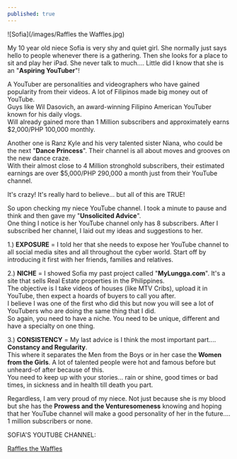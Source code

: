 ```yaml
---
published: true
---
```

![Sofia](/images/Raffles the Waffles.jpg)

My 10 year old niece Sofia is very shy and quiet girl. She normally just says hello to people whenever there is a gathering. Then she looks for a place to sit and play her iPad. She never talk to much....  Little did I know that she is an "**Aspiring YouTuber**"!

A YouTuber are personalities and videographers who have gained popularity from their videos. A lot of Filipinos made big money out of YouTube.   
Guys like Wil Dasovich, an award-winning Filipino American YouTuber known for his daily vlogs.   
Will already gained more than 1 Million subscribers and approximately earns $2,000/PHP 100,000 monthly. 

Another one is Ranz Kyle and his very talented sister Niana, who could be the next "**Dance Princess**". Their channel is all about moves and grooves on the new dance craze.   
With their almost close to 4 Million stronghold subscribers, their estimated earnings are over $5,000/PHP 290,000 a month just from their YouTube channel.

It's crazy! It's really hard to believe... but all of this are TRUE!

So upon checking my niece YouTube channel. I took a minute to pause and think and then gave my "**Unsolicited Advice**".   
One thing I notice is her YouTube channel only has 8 subscribers. After I subscribed her channel, I laid out my ideas and suggestions to her.

1.) **EXPOSURE** =  I told her that she needs to expose her YouTube channel to all social media sites and all throughout the cyber world. Start off by introducing it first with her friends, families and relatives. 

2.) **NICHE**  =  I showed Sofia my past project called "**MyLungga.com**". It's a site that sells Real Estate properties in the Philippines.   
The objective is I take videos of houses (like MTV Cribs), upload it in YouTube, then expect a hoards of buyers to call you after.   
I believe I was one of the first who did this but now you will see a lot of YouTubers who are doing the same thing that I did.   
So again, you need to have a niche. You need to be unique, different and have a specialty on one thing.

3.) **CONSISTENCY**  =  My last advice is I think the most important part.... **Constancy and Regularity**.   
This where it separates the Men from the Boys or in her case the **Women from the Girls**. A lot of talented people were hot and famous before but unheard-of after because of this.   
You need to keep up with your stories... rain or shine, good times or bad times, in sickness and in health till death you part.


Regardless, I am very proud of my niece. Not just because she is my blood but she has the **Prowess and the Venturesomeness** knowing and hoping that her YouTube channel will make a good personality of her in the future.... 1 million subscribers or none.

SOFIA'S YOUTUBE CHANNEL:

[Raffles the Waffles](https://www.youtube.com/watch?v=w1QYXtuRGOo)